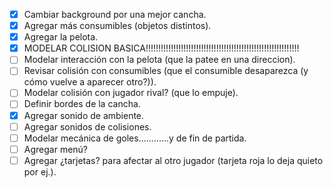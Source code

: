 - [X] Cambiar background por una mejor cancha.
- [X] Agregar más consumibles (objetos distintos).
- [X] Agregar la pelota.
- [X] MODELAR COLISION BASICA!!!!!!!!!!!!!!!!!!!!!!!!!!!!!!!!!!!!!!!!!!!!!!!!!!!!!!!!!!!!!
- [ ] Modelar interacción con la pelota (que la patee en una direccion).
- [ ] Revisar colisión con consumibles (que el consumible desaparezca (y cómo vuelve a aparecer otro?)). 
- [ ] Modelar colisión con jugador rival? (que lo empuje).
- [ ] Definir bordes de la cancha.
- [X] Agregar sonido de ambiente.
- [ ] Agregar sonidos de colisiones.
- [ ] Modelar mecánica de goles............y de fin de partida.
- [ ] Agregar menú?
- [ ] Agregar ¿tarjetas? para afectar al otro jugador (tarjeta roja lo deja quieto por ej.).